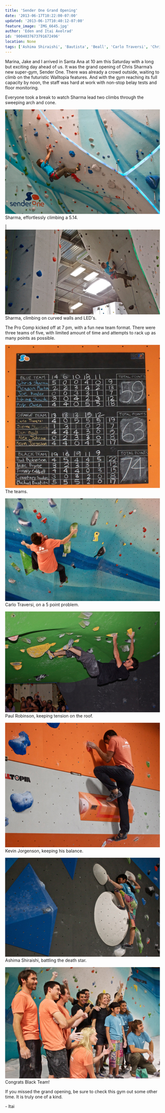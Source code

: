 ```yaml
---
title: 'Sender One Grand Opening'
date: '2013-06-17T10:22:00-07:00'
updated: '2013-06-17T10:40:12-07:00'
feature_image: 'IMG_6645.jpg'
author: 'Eden and Itai Axelrad'
id: '9004037673791672496'
location: None
tags: ['Ashima Shiraishi', 'Bautista', 'Beall', 'Carlo Traversi', 'Chris Sharma', 'Climbing', 'Competition', 'Johnson', 'Kevin Jorgenson', 'Kinder', 'Martin', 'Owen', 'Paul Robinson', 'Sanders', 'Sender One', 'Sierra Blair Coyle', 'Tommy Caldwell', 'walltopia']
---
```


Marina, Jake and I arrived in Santa Ana at 10 am this Saturday with a long but exciting day ahead of us. It was the grand opening of Chris Sharma’s new super-gym, Sender One. There was already a crowd outside, waiting to climb on the futuristic Walltopia features.
And with the gym reaching its full capacity by noon, the staff was hard at work with non-stop belay tests and floor monitoring. 

Everyone took a break to watch Sharma lead two climbs through the sweeping arch and cone. 

![image alt](/images/IMG_6645.jpg)Sharma, effortlessly climbing a 5.14.

| ![image alt](/images/IMG_6568.jpg)Sharma, climbing on curved walls and LED's.

The Pro Comp kicked off at 7 pm, with a fun new team format. There were three teams of five, with limited amount of time and attempts to rack up as many points as possible.

![image alt](/images/IMG_6932.jpg)The teams.

![image alt](/images/IMG_6875.jpg)Carlo Traversi, on a 5 point problem.

![image alt](/images/IMG_6803.jpg)Paul Robinson,
keeping tension on the roof.

![image alt](/images/IMG_6700.jpg)Kevin Jorgenson, keeping his balance.

![image alt](/images/IMG_6909.jpg)Ashima Shiraishi, battling the death star.

![image alt](/images/IMG_6935.jpg)Congrats Black Team!

If you missed the grand opening, be sure to check this gym out some other time. It is truly one of a kind.

\- Itai
